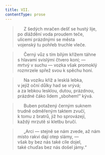 ```yaml
---
title: VII.
contentType: prose
---
```


>      Z šedých mračen dešť se hustý lije,  
> po dláždění voda proudem teče,  
> ulicemi prázdnými se města  
> vojenský tu pohřeb truchle vleče.

>      Černý vůz s tím bílým křížem táhne  
> s hlavami svislými čtvero koní; —  
> mrtvý v suchu — vozka však promoklý  
> rozmrzele spřež svou k spěchu honí.

>      Na vozíku kříž a lesklá lebka,  
> v jejíž oční důlky had se vrývá;  
> a za lebkou lesklou, dutou, prázdnou,  
> prázdné čáko lidem „sbohem!“ kývá.

>      Buben potažený černým suknem  
> trudně odměřeným taktem zvučí,  
> k tomu z bratrů, již ho sprovázejí,  
> každý mrzutě si kletbu bručí.

>      „Arci — stejně se nám zvede, až nám  
> místo rakvi dají otep slámy, —  
> však by bez nás také cíle dojel,  
> také chuďas bez nás došel jámy.“
